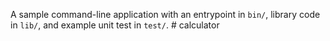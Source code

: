 A sample command-line application with an entrypoint in `bin/`, library code
in `lib/`, and example unit test in `test/`.
#   c a l c u l a t o r  
 